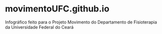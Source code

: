 # movimentoUFC.github.io
Infográfico feito para o Projeto Movimento do Departamento de Fisioterapia da Universidade Federal do Ceará
